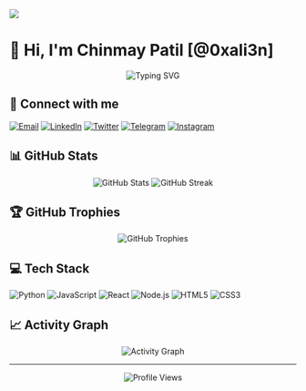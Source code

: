 ![](https://komarev.com/ghpvc/?username=MrAnonymous09&label=PROFILE+VIEWS)





# 👋 Hi, I'm Chinmay Patil [@0xali3n]

<div align="center">
  <img src="https://readme-typing-svg.demolab.com?font=Fira+Code&pause=1000&color=2F81F7&center=true&vCenter=true&width=435&lines=Full+Stack+Developer;Cybersecurity+Enthusiast;Open+Source+Contributor" alt="Typing SVG" />
</div>

## 🔗 Connect with me

[![Email](https://img.shields.io/badge/Email-D14836?style=for-the-badge&logo=gmail&logoColor=white)](mailto:thechinmay07@gmail.com)
[![LinkedIn](https://img.shields.io/badge/LinkedIn-0077B5?style=for-the-badge&logo=linkedin&logoColor=white)](https://www.linkedin.com/in/thechinmay07/)
[![Twitter](https://img.shields.io/badge/Twitter-1DA1F2?style=for-the-badge&logo=twitter&logoColor=white)](https://x.com/Chinmay_io)
[![Telegram](https://img.shields.io/badge/Telegram-2CA5E0?style=for-the-badge&logo=telegram&logoColor=white)](https://t.me/Chinmay_io)
[![Instagram](https://img.shields.io/badge/Instagram-E4405F?style=for-the-badge&logo=instagram&logoColor=white)](https://www.instagram.com/chinmay_io/)

## 📊 GitHub Stats

<div align="center">
  <img src="https://github-readme-stats.vercel.app/api?username=0xali3n&show_icons=true&theme=tokyonight" alt="GitHub Stats" />
  <img src="https://github-readme-streak-stats.herokuapp.com/?user=0xali3n&theme=tokyonight" alt="GitHub Streak" />
</div>

## 🏆 GitHub Trophies

<div align="center">
  <img src="https://github-profile-trophy.vercel.app/?username=0xali3n&theme=darkhub&no-frame=true&row=1" alt="GitHub Trophies" />
</div>

## 💻 Tech Stack

![Python](https://img.shields.io/badge/Python-3776AB?style=for-the-badge&logo=python&logoColor=white)
![JavaScript](https://img.shields.io/badge/JavaScript-F7DF1E?style=for-the-badge&logo=javascript&logoColor=black)
![React](https://img.shields.io/badge/React-20232A?style=for-the-badge&logo=react&logoColor=61DAFB)
![Node.js](https://img.shields.io/badge/Node.js-43853D?style=for-the-badge&logo=node.js&logoColor=white)
![HTML5](https://img.shields.io/badge/HTML5-E34F26?style=for-the-badge&logo=html5&logoColor=white)
![CSS3](https://img.shields.io/badge/CSS3-1572B6?style=for-the-badge&logo=css3&logoColor=white)

## 📈 Activity Graph

<div align="center">
  <img src="https://github-readme-activity-graph.vercel.app/graph?username=0xali3n&theme=tokyo-night" alt="Activity Graph" />
</div>

---

<div align="center">
  <img src="https://komarev.com/ghpvc/?username=0xali3n&color=blueviolet" alt="Profile Views" />
</div>



